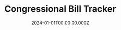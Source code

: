 ---
title: "Congressional Bill Tracker"
date: "2024-01-01T00:00:00.000Z"
description: "A modern platform that makes congressional bills accessible to everyone by using AI to generate clear summaries, provide real-time updates, and visualize the legislative process. Features include bill tracking, plain English summaries, and comprehensive information about sponsors and voting records."
image: "/project/BillsInCongress.gif"
projectUrl: "https://billsincongress.com/"
technologies: ["Next.js", "Supabase", "API"]
--- 